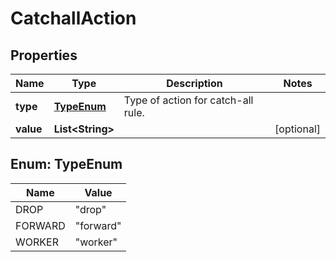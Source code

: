 # CatchallAction

## Properties
Name | Type | Description | Notes
------------ | ------------- | ------------- | -------------
**type** | [**TypeEnum**](#TypeEnum) | Type of action for catch-all rule. | 
**value** | **List&lt;String&gt;** |  |  [optional]

<a name="TypeEnum"></a>
## Enum: TypeEnum
Name | Value
---- | -----
DROP | &quot;drop&quot;
FORWARD | &quot;forward&quot;
WORKER | &quot;worker&quot;
